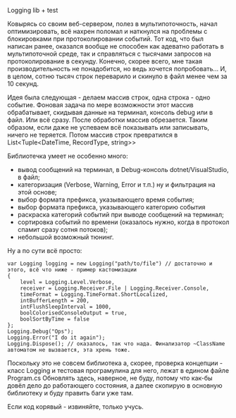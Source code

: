 Logging lib + test

Ковырясь со своим веб-сервером, полез в мультипоточность, начал оптимизировать, всё нахрен поломал и наткнулся на проблемы с блокировками при протоколировании событий. Тот код, что был написан ранее, оказался вообще не способен как адеватно работать в мультипоточной среде, так и справляться с тысячами запросов на протоколирование в секунду. Конечно, скорее всего, мне такая производительность не понадобится, но ведь хочется попробовать... И, в целом, сотню тысяч строк переварило и скинуло в файл менее чем за 10 секунд. 

Идея была следующая - делаем массив строк, одна строка - одно событие. Фоновая задача по мере возможности этот массив обрабатывает, скидывая данные на терминал, консоль debug или в файл. Или всё сразу. После обработки массив обрезается. Таким образом, если даже не успеваем всё показывать или записывать, ничего не теряется. Потом массив строк превратился в List<Tuple<DateTime, RecordType, string>>

Библиотечка умеет не особенно много:
- вывод сообщений на терминал, в Debug-консоль dotnet/VisualStudio, в файл;
- категоризация (Verbose, Warning, Error и т.п.) ну и фильтрация на этой основе;
- выбор формата префикса, указывающего время события;
- выбор формата префикса, указывающего категорию события
- раскраска категорий событий при выводе сообщений на терминал;
- сортировка событий по времени (оказалось нужно, когда в протокол спамит сразу сотня потоков);
- небольшой возможный тюнинг.

Ну а по сути всё просто:
```
var Logging logging = new Logging("path/to/file") // достаточно и этого, всё что ниже - пример кастомизации
{
    level = Logging.Level.Verbose,
    receiver = Logging.Receiver.File | Logging.Receiver.Console,
    timeFormat = Logging.TimeFormat.ShortLocalized,
    intBufferLength = 200,
    intFlushSleepInterval = 1000,
    boolColorisedConsoleOutput = true,
    boolSortByTime = false
};
Logging.Debug("Ops");
Logging.Error("I do it again");
Logging.Dispose(); // оказалось, так что нада. Финализатор ~ClassName автоматом не вызвается, эта хрень тоже.
```
Поскольку это не совсем библиотека а, скорее, проверка концепции - класс Logging и тестовая програмулина для него, лежат в едином файле Program.cs Обновлять здесь, наверное, не буду, потому что как-бы довёл дело до работающего состояния, а далее скопирую в основную библиотеку и буду править баги уже там.

Если код корявый - извиняйте, только учусь.
